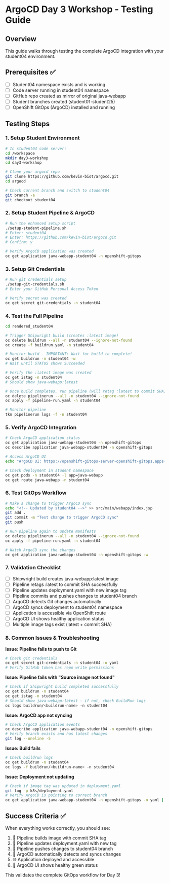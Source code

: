 # ArgoCD Day 3 Workshop - Testing Guide

## Overview
This guide walks through testing the complete ArgoCD integration with your student04 environment.

## Prerequisites ✅
- [ ] Student04 namespace exists and is working
- [ ] Code server running in student04 namespace  
- [ ] GitHub repo created as mirror of original java-webapp
- [ ] Student branches created (student01-student25)
- [ ] OpenShift GitOps (ArgoCD) installed and running

## Testing Steps

### 1. Setup Student Environment
```bash
# In student04 code server:
cd /workspace
mkdir day3-workshop
cd day3-workshop

# Clone your argocd repo
git clone https://github.com/kevin-biot/argocd.git
cd argocd

# Check current branch and switch to student04
git branch -a
git checkout student04
```

### 2. Setup Student Pipeline & ArgoCD
```bash
# Run the enhanced setup script
./setup-student-pipeline.sh
# Enter: student04
# Enter: https://github.com/kevin-biot/argocd.git
# Confirm: y

# Verify ArgoCD application was created
oc get application java-webapp-student04 -n openshift-gitops
```

### 3. Setup Git Credentials
```bash
# Run git credentials setup
./setup-git-credentials.sh
# Enter your GitHub Personal Access Token

# Verify secret was created
oc get secret git-credentials -n student04
```

### 4. Test the Full Pipeline
```bash
cd rendered_student04

# Trigger Shipwright build (creates :latest image)
oc delete buildrun --all -n student04 --ignore-not-found
oc create -f buildrun.yaml -n student04

# Monitor build - IMPORTANT: Wait for build to complete!
oc get buildrun -n student04 -w
# Wait until STATUS shows Succeeded

# Verify the :latest image was created
oc get istag -n student04
# Should show java-webapp:latest

# Once build completes, run pipeline (will retag :latest to commit SHA)
oc delete pipelinerun --all -n student04 --ignore-not-found
oc apply -f pipeline-run.yaml -n student04

# Monitor pipeline
tkn pipelinerun logs -f -n student04
```

### 5. Verify ArgoCD Integration
```bash
# Check ArgoCD application status
oc get application java-webapp-student04 -n openshift-gitops
oc describe application java-webapp-student04 -n openshift-gitops

# Access ArgoCD UI
echo "ArgoCD UI: https://openshift-gitops-server-openshift-gitops.apps-crc.testing"

# Check deployment in student namespace
oc get pods -n student04 -l app=java-webapp
oc get route java-webapp -n student04
```

### 6. Test GitOps Workflow
```bash
# Make a change to trigger ArgoCD sync
echo "<!-- Updated by student04 -->" >> src/main/webapp/index.jsp
git add .
git commit -m "Test change to trigger ArgoCD sync"
git push

# Run pipeline again to update manifests
oc delete pipelinerun --all -n student04 --ignore-not-found
oc apply -f pipeline-run.yaml -n student04

# Watch ArgoCD sync the changes
oc get application java-webapp-student04 -n openshift-gitops -w
```

### 7. Validation Checklist
- [ ] Shipwright build creates java-webapp:latest image
- [ ] Pipeline retags :latest to commit SHA successfully
- [ ] Pipeline updates deployment.yaml with new image tag
- [ ] Pipeline commits and pushes changes to student04 branch
- [ ] ArgoCD detects Git changes automatically
- [ ] ArgoCD syncs deployment to student04 namespace
- [ ] Application is accessible via OpenShift route
- [ ] ArgoCD UI shows healthy application status
- [ ] Multiple image tags exist (latest + commit SHA)

### 8. Common Issues & Troubleshooting

**Issue: Pipeline fails to push to Git**
```bash
# Check git credentials
oc get secret git-credentials -n student04 -o yaml
# Verify GitHub token has repo write permissions
```

**Issue: Pipeline fails with "Source image not found"**
```bash
# Check if Shipwright build completed successfully
oc get buildrun -n student04
oc get istag -n student04
# Should show java-webapp:latest - if not, check BuildRun logs
oc logs buildrun/<buildrun-name> -n student04
```

**Issue: ArgoCD app not syncing**
```bash
# Check ArgoCD application events
oc describe application java-webapp-student04 -n openshift-gitops
# Verify branch exists and has latest changes
git log --oneline -5
```

**Issue: Build fails**
```bash
# Check buildrun logs
oc get buildrun -n student04
oc logs -f buildrun/<buildrun-name> -n student04
```

**Issue: Deployment not updating**
```bash
# Check if image tag was updated in deployment.yaml
git log -p k8s/deployment.yaml
# Verify ArgoCD is pointing to correct branch
oc get application java-webapp-student04 -n openshift-gitops -o yaml | grep targetRevision
```

## Success Criteria ✅
When everything works correctly, you should see:
1. 🔨 Pipeline builds image with commit SHA tag
2. 📝 Pipeline updates deployment.yaml with new tag  
3. 🚀 Pipeline pushes changes to student04 branch
4. 🔄 ArgoCD automatically detects and syncs changes
5. 🌐 Application deployed and accessible
6. 👀 ArgoCD UI shows healthy green status

This validates the complete GitOps workflow for Day 3!
